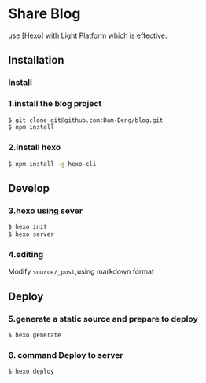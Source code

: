 # Share Blog

 use [Hexo] with Light Platform which is effective. 

<!--- [Preview](http://hexo.io/hexo-theme-landscape/)-->

## Installation

### Install

### 1.install the blog project 

``` bash
$ git clone git@github.com:Dam-Deng/blog.git
$ npm install
```


### 2.install hexo

``` bash
$ npm install -g hexo-cli
```


## Develop


### 3.hexo using sever

``` bash
$ hexo init
$ hexo server
```

### 4.editing

Modify `source/_post`,using markdown format


## Deploy


### 5.generate a static source and prepare to deploy

``` bash
$ hexo generate
```

### 6. command Deploy to server

``` bash
$ hexo deploy
```
